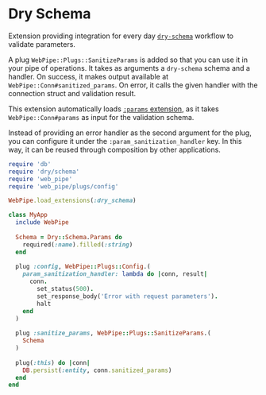 # Dry Schema

Extension providing integration for every day
[`dry-schema`](https://dry-rb.org/gems/dry-schema/) workflow to validate
parameters.

A plug `WebPipe::Plugs::SanitizeParams` is added so that you can use it in your
pipe of operations. It takes as arguments a `dry-schema` schema and a handler.
On success, it makes output available at `WebPipe::Conn#sanitized_params`. On
error, it calls the given handler with the connection struct and validation
result.

This extension automatically loads [`:params` extension](params.md),
as it takes `WebPipe::Conn#params` as input for the validation schema.

Instead of providing an error handler as the second argument for the plug, you
can configure it under the `:param_sanitization_handler` key. In this way, it
can be reused through composition by other applications.

```ruby
require 'db'
require 'dry/schema'
require 'web_pipe'
require 'web_pipe/plugs/config'

WebPipe.load_extensions(:dry_schema)

class MyApp
  include WebPipe
  
  Schema = Dry::Schema.Params do
    required(:name).filled(:string)
  end
  
  plug :config, WebPipe::Plugs::Config.(
    param_sanitization_handler: lambda do |conn, result|
      conn.
        set_status(500).
        set_response_body('Error with request parameters').
        halt
    end
  )
  
  plug :sanitize_params, WebPipe::Plugs::SanitizeParams.(
    Schema
  )
  
  plug(:this) do |conn|
    DB.persist(:entity, conn.sanitized_params)
  end
end
```
